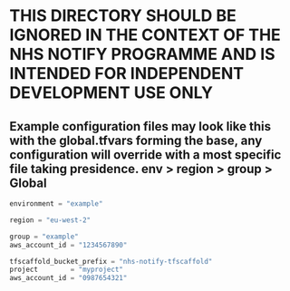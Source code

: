 # THIS DIRECTORY SHOULD BE IGNORED IN THE CONTEXT OF THE NHS NOTIFY PROGRAMME AND IS INTENDED FOR INDEPENDENT DEVELOPMENT USE ONLY

## Example configuration files may look like this with the global.tfvars forming the base, any configuration will override with a most specific file taking presidence. env > region > group > Global

```env_eu-west-2_example.tfvars
environment = "example"
```

```eu-west-2.tfvars
region = "eu-west-2"
```

```group_example.tfvars
group = "example"
aws_account_id = "1234567890"
```

```global.tfvars
tfscaffold_bucket_prefix = "nhs-notify-tfscaffold"
project        = "myproject"
aws_account_id = "0987654321"
```
